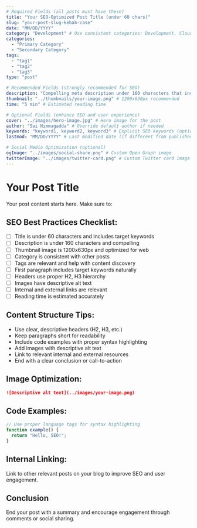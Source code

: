 ```yaml
---
# Required Fields (all posts must have these)
title: "Your SEO-Optimized Post Title (under 60 chars)"
slug: "your-post-slug-kebab-case"
date: "MM/DD/YYYY"
category: "Development" # Use consistent categories: Development, Cloud, Tutorial, Tools, etc.
categories:
  - "Primary Category"
  - "Secondary Category"
tags:
  - "tag1"
  - "tag2" 
  - "tag3"
type: "post"

# Recommended Fields (strongly recommended for SEO)
description: "Compelling meta description under 160 characters that includes your target keywords and encourages clicks."
thumbnail: "../thumbnails/your-image.png" # 1200x630px recommended
time: "5 min" # Estimated reading time

# Optional Fields (enhance SEO and user experience)
cover: "../images/hero-image.jpg" # Hero image for the post
author: "Sai Nimmagadda" # Override default author if needed
keywords: "keyword1, keyword2, keyword3" # Explicit SEO keywords (optional, tags are usually sufficient)
lastmod: "MM/DD/YYYY" # Last modified date (if different from published date)

# Social Media Optimization (optional)
ogImage: "../images/social-share.png" # Custom Open Graph image
twitterImage: "../images/twitter-card.png" # Custom Twitter card image
---
```


# Your Post Title

Your post content starts here. Make sure to:

## SEO Best Practices Checklist:

- [ ] Title is under 60 characters and includes target keywords
- [ ] Description is under 160 characters and compelling
- [ ] Thumbnail image is 1200x630px and optimized for web
- [ ] Category is consistent with other posts
- [ ] Tags are relevant and help with content discovery
- [ ] First paragraph includes target keywords naturally
- [ ] Headers use proper H2, H3 hierarchy
- [ ] Images have descriptive alt text
- [ ] Internal and external links are relevant
- [ ] Reading time is estimated accurately

## Content Structure Tips:

- Use clear, descriptive headers (H2, H3, etc.)
- Keep paragraphs short for readability
- Include code examples with proper syntax highlighting
- Add images with descriptive alt text
- Link to relevant internal and external resources
- End with a clear conclusion or call-to-action

## Image Optimization:

```markdown
![Descriptive alt text](../images/your-image.png)
```

## Code Examples:

```javascript
// Use proper language tags for syntax highlighting
function example() {
  return "Hello, SEO!";
}
```

## Internal Linking:

Link to other relevant posts on your blog to improve SEO and user engagement.

## Conclusion

End your post with a summary and encourage engagement through comments or social sharing.